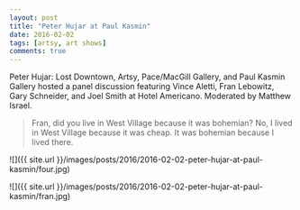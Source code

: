 ```yaml
---
layout: post
title: "Peter Hujar at Paul Kasmin"
date: 2016-02-02
tags: [artsy, art shows]
comments: true
---
```

Peter Hujar: Lost Downtown, Artsy, Pace/MacGill Gallery, and Paul Kasmin Gallery hosted a panel discussion featuring Vince Aletti, Fran Lebowitz, Gary Schneider, and Joel Smith at Hotel Americano. Moderated by Matthew Israel.

> Fran, did you live in West Village because it was bohemian?
> No, I lived in West Village because it was cheap. It was bohemian because I lived there.

![]({{ site.url }}/images/posts/2016/2016-02-02-peter-hujar-at-paul-kasmin/four.jpg)

![]({{ site.url }}/images/posts/2016/2016-02-02-peter-hujar-at-paul-kasmin/fran.jpg)

